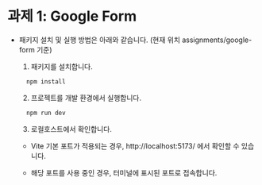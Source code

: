 # 과제 1: Google Form

- 패키지 설치 및 실행 방법은 아래와 같습니다. (현재 위치 assignments/google-form 기준)

  1. 패키지를 설치합니다.

  ```cmd
    npm install
  ```

  2. 프로젝트를 개발 환경에서 실행합니다.

  ```cmd
    npm run dev
  ```

  3. 로컬호스트에서 확인합니다.

  - Vite 기본 포트가 적용되는 경우, http://localhost:5173/ 에서 확인할 수 있습니다.

  - 해당 포트를 사용 중인 경우, 터미널에 표시된 포트로 접속합니다.
